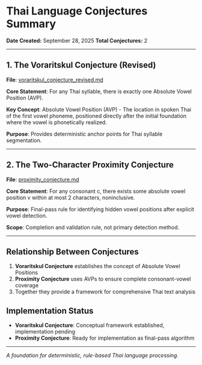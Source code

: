 # Thai Language Conjectures Summary

**Date Created:** September 28, 2025
**Total Conjectures:** 2

---

## 1. The Voraritskul Conjecture (Revised)

**File**: [voraritskul_conjecture_revised.md](./voraritskul_conjecture_revised.md)

**Core Statement**: For any Thai syllable, there is exactly one Absolute Vowel Position (AVP).

**Key Concept**: Absolute Vowel Position (AVP) - The location in spoken Thai of the first vowel phoneme, positioned directly after the initial foundation where the vowel is phonetically realized.

**Purpose**: Provides deterministic anchor points for Thai syllable segmentation.

---

## 2. The Two-Character Proximity Conjecture

**File**: [proximity_conjecture.md](./proximity_conjecture.md)

**Core Statement**: For any consonant c, there exists some absolute vowel position v within at most 2 characters, noninclusive.

**Purpose**: Final-pass rule for identifying hidden vowel positions after explicit vowel detection.

**Scope**: Completion and validation rule, not primary detection method.

---

## Relationship Between Conjectures

1. **Voraritskul Conjecture** establishes the concept of Absolute Vowel Positions
2. **Proximity Conjecture** uses AVPs to ensure complete consonant-vowel coverage
3. Together they provide a framework for comprehensive Thai text analysis

## Implementation Status

- **Voraritskul Conjecture**: Conceptual framework established, implementation pending
- **Proximity Conjecture**: Ready for implementation as final-pass algorithm

---

*A foundation for deterministic, rule-based Thai language processing.*